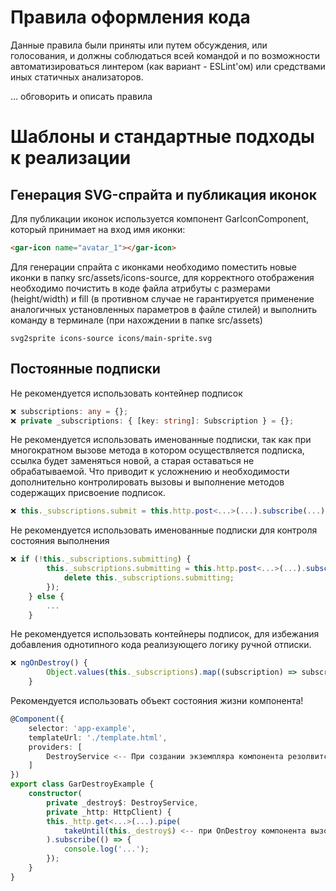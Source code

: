 # Правила оформления кода

Данные правила были приняты или путем обсуждения, или голосования, и должны соблюдаться всей командой и по возможности автоматизироваться линтером (как вариант - ESLint'ом) или средствами иных статичных анализаторов.

... обговорить и описать правила

# Шаблоны и стандартные подходы к реализации

## Генерация SVG-спрайта и публикация иконок

Для публикации иконок используется компонент GarIconComponent, который принимает на вход имя иконки:
``` html
<gar-icon name="avatar_1"></gar-icon>
```

Для генерации спрайта с иконками необходимо поместить новые иконки в папку src/assets/icons-source, 
для корректного отображения необходимо почистить в коде файла атрибуты с размерами (height/width) и fill 
(в противном случае не гарантируется применение аналогичных установленных параметров в файле стилей)
и выполнить команду в терминале (при нахождении в папке src/assets) 
``` 
svg2sprite icons-source icons/main-sprite.svg
```

## Постоянные подписки

Не рекомендуется использовать контейнер подписок

``` ts
❌ subscriptions: any = {};
❌ private _subscriptions: { [key: string]: Subscription } = {};
```

Не рекомендуется использовать именованные подписки, так как при многократном вызове метода в котором осуществляется подписка, ссылка будет заменяться новой, а старая оставаться не обрабатываемой. Что приводит к усложнению и необходимости дополнительно контролировать вызовы и выполнение методов содержащих присвоение подписок.

``` ts
❌ this._subscriptions.submit = this.http.post<...>(...).subscribe(...);
```

Не рекомендуется использовать именованные подписки для контроля состояния выполнения

``` ts
❌ if (!this._subscriptions.submitting) {
		this._subscriptions.submitting = this.http.post<...>(...).subscribe(() => {
			delete this._subscriptions.submitting;
		});
	} else {
		...
	}
```

Не рекомендуется использовать контейнеры подписок, для избежания добавления однотипного кода реализующего логику ручной отписки.

``` ts
❌ ngOnDestroy() {
		Object.values(this._subscriptions).map((subscription) => subscription.unsubscribe());
	}
```

Рекомендуется использовать объект состояния жизни компонента!

``` ts
@Component({
    selector: 'app-example',
    templateUrl: './template.html',
    providers: [
		DestroyService <-- При создании экземпляра компонента резолвится новый экземпляр сервиса а при ngOnDestroy компонента у всех полученный провайдеров вызывается тоже освобождение
	]
})
export class GarDestroyExample {
    constructor(
		private _destroy$: DestroyService,
		private _http: HttpClient) {
        this._http.get<...>(...).pipe(
			takeUntil(this._destroy$) <-- при OnDestroy компонента вызовется дестрой провайдера, тот вызовет next у _destroy$ и выполниться завершение подписки если она еще не отписалась сама (закпомплитилась) ...
		).subscribe(() => {
			console.log('...');
		});
    }
}
```

